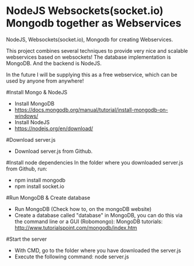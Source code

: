# NodeJS Websockets(socket.io) Mongodb together as Webservices
NodeJS, Websockets(socket.io), Mongodb for creating Webservices.

This project combines several techniques to provide very nice and scalable webservices based on websockets! 
The database implementation is MongoDB. And the backend is NodeJS.

In the future I will be supplying this as a free webservice, which can be used by anyone from anywhere!

#Install Mongo & NodeJS
- Install MongoDB 
- https://docs.mongodb.org/manual/tutorial/install-mongodb-on-windows/
- Install NodeJS
- https://nodejs.org/en/download/


#Download server.js
- Download server.js from Github.


#Install node dependencies
In the folder where you downloaded server.js from Github, run:
- npm install mongodb
- npm install socket.io


#Run MongoDB & Create database
- Run MongoDB (Check how to, on the mongoDB website)
- Create a database called "database" in MongoDB, you can do this via the command line or a GUI (Robomongo):
MongoDB tutorials: http://www.tutorialspoint.com/mongodb/index.htm 


#Start the server
- With CMD, go to the folder where you have downloaded the server.js
- Execute the following command: node server.js





